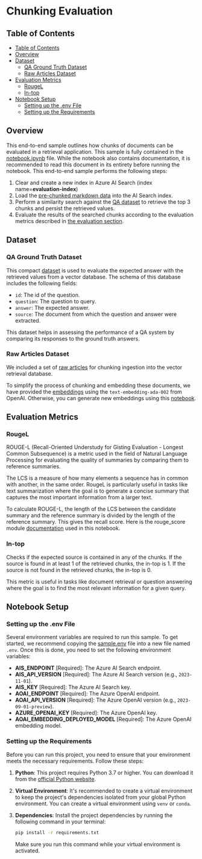 # Chunking Evaluation <!-- omit in toc -->

## Table of Contents

- [Table of Contents](#table-of-contents)
- [Overview](#overview)
- [Dataset](#dataset)
  - [QA Ground Truth Dataset](#qa-ground-truth-dataset)
  - [Raw Articles Dataset](#raw-articles-dataset)
- [Evaluation Metrics](#evaluation-metrics)
  - [RougeL](#rougel)
  - [In-top](#in-top)
- [Notebook Setup](#notebook-setup)
  - [Setting up the .env File](#setting-up-the-env-file)
  - [Setting up the Requirements](#setting-up-the-requirements)

## Overview

This end-to-end sample outlines how chunks of documents can be evaluated in a retrieval application.
This sample is fully contained in the [notebook.ipynb](./notebook.ipynb) file.
While the notebook also contains documentation, it is recommended to read this document in its entirety before running
the notebook.
This end-to-end sample performs the following steps:

1. Clear and create a new index in Azure AI Search (index name=**evaluation-index**)
1. Load the [pre-chunked markdown data](../../code_samples/data/chunking_evaluation/embeddings.json) into the
AI Search index.
1. Perform a similarity search against the [QA dataset](../../code_samples/data/chunking_evaluation/ground_truth/qa_dataset.csv)
to retrieve the top 3 chunks and persist the retrieved values.
1. Evaluate the results of the searched chunks according to the evaluation metrics described in [the evaluation section](#evaluation-metrics).

## Dataset

### QA Ground Truth Dataset

This compact [dataset](../../code_samples/data/chunking_evaluation/ground_truth/qa_dataset.csv) is used to evaluate the
expected answer with the retrieved values from a vector database. The schema of this database includes the following fields:

- `id`: The id of the question.
- `question`: The question to query.
- `answer`: The expected answer.
- `source`: The document from which the question and answer were extracted.

This dataset helps in assessing the performance of a QA system by comparing its responses to the ground truth answers.

### Raw Articles Dataset

We included a set of [raw articles](../../code_samples/data/chunking_evaluation/raw/) for chunking ingestion into the
vector retrieval database.

To simplify the process of chunking and embedding these documents, we have provided the [embeddings](../../code_samples/data/chunking_evaluation/embeddings.json)
using the `text-embedding-ada-002` from OpenAI. Otherwise, you can generate new embeddings using this [notebook](../../code_samples/common/generate_embeddings.ipynb).

## Evaluation Metrics

### RougeL

ROUGE-L (Recall-Oriented Understudy for Gisting Evaluation - Longest Common Subsequence) is a metric used in the field of
Natural Language Processing for evaluating the quality of summaries by comparing them to reference summaries.

The LCS is a measure of how many elements a sequence has in common with another, in the same order. RougeL is particularly
useful in tasks like text summarization where the goal is to generate a concise summary that captures the most important
information from a larger text.

To calculate ROUGE-L, the length of the LCS between the candidate summary and the reference summary is divided by the
length of the reference summary. This gives the recall score. Here is the rouge_score module [documentation](https://pypi.org/project/rouge-score/)
used in this notebook.

### In-top

Checks if the expected source is contained in any of the chunks. If the source is found in at least 1 of the retrieved
chunks, the in-top is 1. If the source is not found in the retrieved chunks, the in-top is 0.

This metric is useful in tasks like document retrieval or question answering where the goal is to find the
most relevant information for a given query.

## Notebook Setup

### Setting up the .env File

Several environment variables are required to run this sample.
To get started, we recommend copying the [sample.env](./sample.env) file into a new file named `.env`.
Once this is done, you need to set the following environment variables:

- **AIS_ENDPOINT** [Required]: The Azure AI Search endpoint.
- **AIS_API_VERSION** [Required]: The Azure AI Search version (e.g., `2023-11-01`).
- **AIS_KEY** [Required]: The Azure AI Search key.
- **AOAI_ENDPOINT** [Required]: The Azure OpenAI endpoint.
- **AOAI_API_VERSION** [Required]: The Azure OpenAI version (e.g., `2023-09-01-preview`).
- **AZURE_OPENAI_KEY** [Required]: The Azure OpenAI key.
- **AOAI_EMBEDDING_DEPLOYED_MODEL** [Required]: The Azure OpenAI embedding model.

### Setting up the Requirements

Before you can run this project, you need to ensure that your environment meets the necessary requirements. Follow these
steps:

1. **Python**: This project requires Python 3.7 or higher. You can download it from the [official Python website](https://www.python.org/downloads/).

2. **Virtual Environment**: It's recommended to create a virtual environment to keep the project's dependencies isolated
from your global Python environment. You can create a virtual environment using `venv` or `conda`.

3. **Dependencies**: Install the project dependencies by running the following command in your terminal:

    ```bash
    pip install -r requirements.txt
    ```

    Make sure you run this command while your virtual environment is activated.
